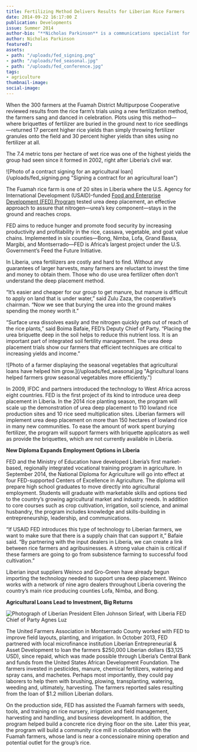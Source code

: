 ```yaml
---
title: Fertilizing Method Delivers Results for Liberian Rice Farmers
date: 2014-09-22 16:17:00 Z
publication: Developments
issue: Summer 2014
author-bio: "**Nicholas Parkinson** is a communications specialist for Liberia FED."
author: Nicholas Parkinson
featured?: 
assets:
- path: "/uploads/fed_signing.png"
- path: "/uploads/fed_seasonal.jpg"
- path: "/uploads/fed_conference.jpg"
tags:
- agriculture
thumbnail-image:
social-image:
---
```


<p>When the 300 farmers at the Fuamah District Multipurpose Cooperative reviewed results from the rice farm’s trials using a new fertilization method, the farmers sang and danced in celebration. Plots using this method—where briquettes of fertilizer are buried in the ground next to rice seedlings—returned 17 percent higher rice yields than simply throwing fertilizer granules onto the field and 30 percent higher yields than sites using no fertilizer at all.</p>



<p>The 7.4 metric tons per hectare of wet rice was one of the highest yields the group had seen since it formed in 2002, right after Liberia’s civil war.</p>
![Photo of a contract signing for an agricultural loan](/uploads/fed_signing.png "Signing a contract for an agricultural loan") 
<p>The Fuamah rice farm is one of 20 sites in Liberia where the U.S. Agency for International Development (USAID)-funded <a href="http://dai.com/our-work/projects/liberia—food-and-enterprise-development-program-fed">Food and Enterprise Development (FED) Program</a> tested urea deep placement, an effective approach to assure that nitrogen—urea’s key component—stays in the ground and reaches crops.</p>
<p>FED aims to reduce hunger and promote food security by increasing productivity and profitability in the rice, cassava, vegetable, and goat value chains. Implemented in six counties—Bong, Nimba, Lofa, Grand Bassa, Margibi, and Montserrado—FED is Africa’s largest project under the U.S. Government’s Feed the Future Initiative.</p>
<p>In Liberia, urea fertilizers are costly and hard to find. Without any guarantees of larger harvests, many farmers are reluctant to invest the time and money to obtain them. Those who do use urea fertilizer often don’t understand the deep placement method.</p>
<p>“It’s easier and cheaper for our group to get manure, but manure is difficult to apply on land that is under water,” said Zulu Zaza, the cooperative’s chairman. “Now we see that burying the urea into the ground makes spending the money worth it.”</p>
<p>“Surface urea dissolves easily and the nitrogen quickly gets out of reach of the rice plants,” said Boima Bafaie, FED’s Deputy Chief of Party. “Placing the urea briquette deep in the soil helps to reduce this nutrient loss. It is an important part of integrated soil fertility management. The urea deep placement trials show our farmers that efficient techniques are critical to increasing yields and income.”</p>
![Photo of a farmer displaying the seasonal vegetables that agricultural loans have helped him grow.](/uploads/fed_seasonal.jpg "Agricultural loans helped farmers grow seasonal vegetables more efficiently.") 
<p>In 2009, IFDC and partners introduced the technology to West Africa across eight countries. FED is the first project of its kind to introduce urea deep placement in Liberia. In the 2014 rice planting season, the program will scale up the demonstration of urea deep placement to 110 lowland rice production sites and 10 rice seed multiplication sites. Liberian farmers will implement urea deep placement on more than 150 hectares of lowland rice in many new communities. To ease the amount of work spent burying fertilizer, the program will support farmers with briquette applicators as well as provide the briquettes, which are not currently available in Liberia.</p>
<aside>
  <p><strong>New Diploma Expands Employment Options in Liberia</strong></p>
  <p>FED and the Ministry of Education have developed Liberia’s first market-based, regionally integrated vocational training program in agriculture. In September 2014, the National Diploma for Agriculture will go into effect at four FED-supported Centers of Excellence in Agriculture. The diploma will prepare high school graduates to move directly into agricultural employment. Students will graduate with marketable skills and options tied to the country’s growing agricultural market and industry needs. In addition to core courses such as crop cultivation, irrigation, soil science, and animal husbandry, the program includes knowledge and skills-building in entrepreneurship, leadership, and communications.</p>
</aside>
<p>“If USAID FED introduces this type of technology to Liberian farmers, we want to make sure that there is a supply chain that can support it,” Bafaie said. “By partnering with the input dealers in Liberia, we can create a link between rice farmers and agribusinesses. A strong value chain is critical if these farmers are going to go from subsistence farming to successful food cultivation.”</p>
<p>Liberian input suppliers Weinco and Gro-Green have already begun importing the technology needed to support urea deep placement. Weinco works with a network of nine agro dealers throughout Liberia covering the country’s main rice producing counties Lofa, Nimba, and Bong.</p>
<aside>
  <p><strong>Agricultural Loans Lead to Investment, Big Returns</strong></p>
<p><img src="/uploads/fed_conference.jpg" alt="Photograph of Liberian President Ellen Johnson Sirleaf, with Liberia FED Chief of Party Agnes Luz" title="Liberia President Ellen Johnson Sirleaf, right, with Liberia FED Chief of Party Agnes Luz at the Second Micro, Small and Medium Enterprises Conference"></p>
<p>The United Farmers Association in Montserrado County worked with FED to improve field layouts, planting, and irrigation. In October 2013, FED partnered with local microfinance institution Liberian Entrepreneurial &amp; Asset Development to loan the farmers $250,000 Liberian dollars ($3,125 USD), since repaid, which was made possible through Liberia’s Central Bank and funds from the United States African Development Foundation. The farmers invested in pesticides, manure, chemical fertilizers, watering and spray cans, and machetes. Perhaps most importantly, they could pay laborers to help them with brushing, plowing, transplanting, watering, weeding and, ultimately, harvesting. The farmers reported sales resulting from the loan of $1.2 million Liberian dollars.</p>
</aside>
<p>On the production side, FED has assisted the Fuamah farmers with seeds, tools, and training on rice nursery, irrigation and field management, harvesting and handling, and business development. In addition, the program helped build a concrete rice drying floor on the site. Later this year, the program will build a community rice mill in collaboration with the Fuamah farmers, whose land is near a concessionaire mining operation and potential outlet for the group’s rice.</p>

